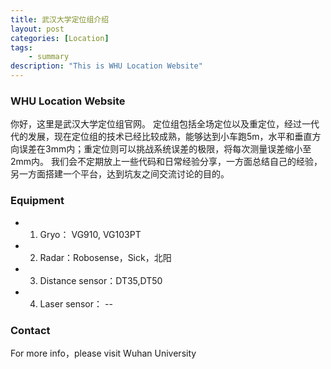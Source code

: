 ```yaml
---
title: 武汉大学定位组介绍
layout: post
categories: [Location]
tags: 
	- summary
description: "This is WHU Location Website"
---
```


### WHU Location Website
你好，这里是武汉大学定位组官网。
定位组包括全场定位以及重定位，经过一代代的发展，现在定位组的技术已经比较成熟，能够达到小车跑5m，水平和垂直方向误差在3mm内；重定位则可以挑战系统误差的极限，将每次测量误差缩小至2mm内。
我们会不定期放上一些代码和日常经验分享，一方面总结自己的经验，另一方面搭建一个平台，达到坑友之间交流讨论的目的。


### Equipment
* 1. Gryo： VG910, VG103PT
* 2. Radar：Robosense，Sick，北阳
* 3. Distance sensor：DT35,DT50
* 4. Laser sensor： --

### Contact
For more info，please visit Wuhan University
